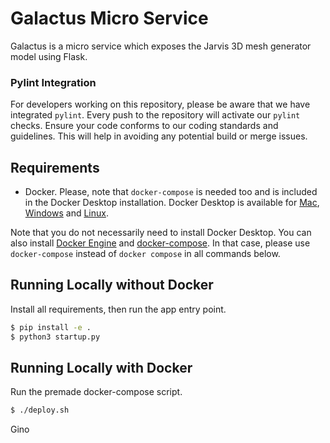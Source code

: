 # Galactus Micro Service

Galactus is a micro service which exposes the Jarvis 3D mesh generator model using Flask.  

### Pylint Integration

For developers working on this repository, please be aware that we have integrated `pylint`. Every push to the repository will activate our `pylint` checks. Ensure your code conforms to our coding standards and guidelines. This will help in avoiding any potential build or merge issues.


## Requirements

* Docker. Please, note that `docker-compose` is needed too and is included in
the Docker Desktop installation. Docker Desktop is available for
[Mac](https://docs.docker.com/desktop/install/mac-install/),
[Windows](https://docs.docker.com/desktop/install/windows-install/) and
[Linux](https://docs.docker.com/desktop/install/linux-install/).

Note that you do not necessarily need to install Docker Desktop. You can also
install [Docker Engine](https://docs.docker.com/engine/install/) and
[docker-compose](https://docs.docker.com/compose/install/). In that case,
please use `docker-compose` instead of `docker compose` in all commands below.

## Running Locally without Docker

Install all requirements, then run the app entry point.
```bash
$ pip install -e .
$ python3 startup.py
```


## Running Locally with Docker

Run the premade docker-compose script.
```bash
$ ./deploy.sh
```
Gino